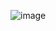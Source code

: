 ![image](https://note.youdao.com/yws/api/personal/file/6D0D558A480F4656B30D19C960E8B7DE?method=download&shareKey=b8d1f536ec0f32202e32ad10a8001058)